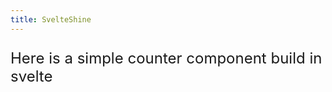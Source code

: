 ```yaml
---
title: SvelteShine
---
```


<script>
  import Counter from "./Counter.svelte";
</script>
<!-- <p style="font-size: 20px;">With this amazing tool, you can effortlessly create documentation for your projects and include svelte components in it to demonstrate their use.</p> -->

<p style="font-size: 24px;">Here is a simple counter component build in svelte</p>

<div style="margin: 30px auto 0 auto; width: fit-content;">
  <Counter />
</div>
